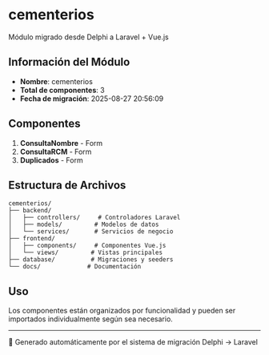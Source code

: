 # cementerios

Módulo migrado desde Delphi a Laravel + Vue.js

## Información del Módulo
- **Nombre**: cementerios
- **Total de componentes**: 3
- **Fecha de migración**: 2025-08-27 20:56:09

## Componentes

1. **ConsultaNombre** - Form
2. **ConsultaRCM** - Form
3. **Duplicados** - Form

## Estructura de Archivos

```
cementerios/
├── backend/
│   ├── controllers/     # Controladores Laravel
│   ├── models/         # Modelos de datos  
│   └── services/       # Servicios de negocio
├── frontend/
│   ├── components/     # Componentes Vue.js
│   └── views/         # Vistas principales
├── database/          # Migraciones y seeders
└── docs/             # Documentación
```

## Uso

Los componentes están organizados por funcionalidad y pueden ser importados individualmente según sea necesario.

---
🤖 Generado automáticamente por el sistema de migración Delphi → Laravel
